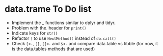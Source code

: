 # data.trame To Do list

-   Implement the _ functions similar to dplyr and tidyr.
-   Problem with the. header for `print()`
-   Indicate keys for `str()`
-   Refactor `[` to use `NextMethod()` instead of `do.call()`
-   Check `[<-`, `[[`, `[[<-` and `$<-` and compare data.table vs tibble (for now, it is the data.tables methods that are used)

